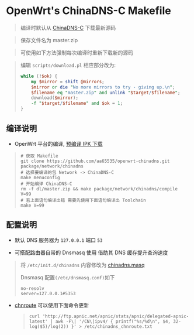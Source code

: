 OpenWrt's ChinaDNS-C Makefile
===

 > 编译时默认从 [ChinaDNS-C][1] 下载最新源码

 > 保存文件名为 master.zip

 > 可使用如下方法强制每次编译时重新下载新的源码

 > 编辑 `scripts/download.pl` 相应部分改为:
 > ```perl
 > while (!$ok) {
 >     my $mirror = shift @mirrors;
 >     $mirror or die "No more mirrors to try - giving up.\n";
 >     $filename eq "master.zip" and unlink "$target/$filename";
 >     download($mirror);
 >     -f "$target/$filename" and $ok = 1;
 > }
 > 
 > ```

编译说明
---

 - OpenWrt 平台的编译, [预编译 IPK 下载][2]

 > ```
 > # 获取 Makefile
 > git clone https://github.com/aa65535/openwrt-chinadns.git package/network/chinadns
 > # 选择要编译的包 Network -> ChinaDNS-C
 > make menuconfig
 > # 开始编译 ChinaDNS-C
 > rm -f dl/master.zip && make package/network/chinadns/compile V=99
 > # 若上面语句编译出错 需要先使用下面语句编译出 Toolchain
 > make V=99
 > ```

配置说明
---

 - 默认 DNS 服务器为 `127.0.0.1` 端口 `53`

 - 可搭配路由器自带的 Dnsmasq 使用 借助其 DNS 缓存提升查询速度

 > 将 `/etc/init.d/chinadns` 内容修改为 [chinadns.masq][3]
 >
 > Dnsmasq 配置`(/etc/dnsmasq.conf)`如下
 > ```
 > no-resolv
 > server=127.0.0.1#5353
 > ```

 - [chnroute][4] 可以使用下面命令更新
    > ```
    > curl 'http://ftp.apnic.net/apnic/stats/apnic/delegated-apnic-latest' | awk -F\| '/CN\|ipv4/ { printf("%s/%d\n", $4, 32-log($5)/log(2)) }' > /etc/chinadns_chnroute.txt
    > ```


  [1]: https://github.com/clowwindy/ChinaDNS-C
  [2]: https://sourceforge.net/projects/openwrt-dist/files/chinadns-c/
  [3]: https://github.com/aa65535/openwrt-chinadns/blob/master/files/chinadns.masq
  [4]: https://github.com/aa65535/openwrt-chinadns/blob/master/files/chinadns.route
